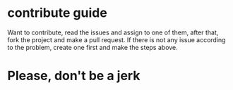 # contribute guide

Want to contribute, read the issues and assign to one of them, after that, fork the project and make a pull request.
If there is not any issue according to the problem, create one first and make the steps above.

# Please, don't be a jerk
